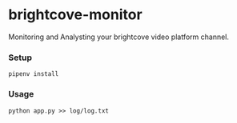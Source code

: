 # brightcove-monitor

Monitoring and Analysting your brightcove video platform channel.

### Setup

```
pipenv install
```

### Usage

```
python app.py >> log/log.txt
```
